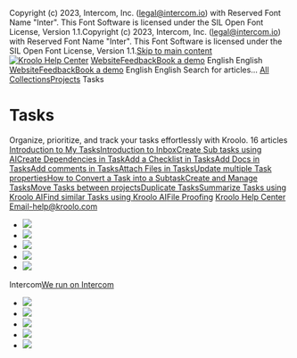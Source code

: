 Copyright (c) 2023, Intercom, Inc. (legal@intercom.io) with Reserved Font Name "Inter". This Font Software is licensed under the SIL Open Font License, Version 1.1.Copyright (c) 2023, Intercom, Inc. (legal@intercom.io) with Reserved Font Name "Inter". This Font Software is licensed under the SIL Open Font License, Version 1.1.[Skip to main content](https://help.kroolo.com/en/collections/9304749-tasks#main-content)
[![Kroolo Help Center](https://downloads.intercomcdn.com/i/o/h4qkzypg/611116/ee699fbf23fef0f6d8d4f666d84c/37cdcedd14003d8fdcfdeda0a05c09cb)](https://help.kroolo.com/en/)
[Website](https://kroolo.com/)[Feedback](https://kroolo.featurebase.app/)[Book a demo](https://kroolo.com/book-demo)
English
English
[Website](https://kroolo.com/)[Feedback](https://kroolo.featurebase.app/)[Book a demo](https://kroolo.com/book-demo)
English
English
Search for articles...
[All Collections](https://help.kroolo.com/en/)[Projects](https://help.kroolo.com/en/collections/9118210-projects)
Tasks
# Tasks
Organize, prioritize, and track your tasks effortlessly with Kroolo.
16 articles
[Introduction to My Tasks](https://help.kroolo.com/en/articles/9427962-introduction-to-my-tasks)[Introduction to Inbox](https://help.kroolo.com/en/articles/9439890-introduction-to-inbox)[Create Sub tasks using AI](https://help.kroolo.com/en/articles/9498236-create-sub-tasks-using-ai)[Create Dependencies in Task](https://help.kroolo.com/en/articles/9492200-create-dependencies-in-task)[Add a Checklist in Tasks](https://help.kroolo.com/en/articles/9495258-add-a-checklist-in-tasks)[Add Docs in Tasks](https://help.kroolo.com/en/articles/9501735-add-docs-in-tasks)[Add comments in Tasks](https://help.kroolo.com/en/articles/9502311-add-comments-in-tasks)[Attach Files in Tasks](https://help.kroolo.com/en/articles/9502378-attach-files-in-tasks)[Update multiple Task properties](https://help.kroolo.com/en/articles/9656627-update-multiple-task-properties)[How to Convert a Task into a Subtask](https://help.kroolo.com/en/articles/10044472-how-to-convert-a-task-into-a-subtask)[Create and Manage Tasks](https://help.kroolo.com/en/articles/10085539-create-and-manage-tasks)[Move Tasks between projects](https://help.kroolo.com/en/articles/10220998-move-tasks-between-projects)[Duplicate Tasks](https://help.kroolo.com/en/articles/10221013-duplicate-tasks)[Summarize Tasks using Kroolo AI](https://help.kroolo.com/en/articles/10229254-summarize-tasks-using-kroolo-ai)[Find similar Tasks using Kroolo AI](https://help.kroolo.com/en/articles/10242384-find-similar-tasks-using-kroolo-ai)[File Proofing](https://help.kroolo.com/en/articles/10998711-file-proofing)
[Kroolo Help Center](https://help.kroolo.com/en/)
Email-help@kroolo.com
  * [![](https://intercom.help/kroolo/assets/svg/icon:social-facebook/FFFFFF)](https://www.facebook.com/profile.php?id=61553808299270)
  * [![](https://intercom.help/kroolo/assets/svg/icon:social-linkedin/FFFFFF)](https://www.linkedin.com/company/getkroolo)
  * [![](https://intercom.help/kroolo/assets/svg/icon:social-instagram/FFFFFF)](https://www.instagram.com/getkroolo)
  * [![](https://intercom.help/kroolo/assets/svg/icon:social-youtube/FFFFFF)](https://www.youtube.com/@getkroolo/featured)
  * [![](https://intercom.help/kroolo/assets/svg/icon:social-twitter-x/FFFFFF)](https://www.twitter.com/getkroolo)


Intercom[We run on Intercom](https://www.intercom.com/intercom-link?company=Kroolo&solution=customer-support&utm_campaign=intercom-link&utm_content=We+run+on+Intercom&utm_medium=help-center&utm_referrer=https%3A%2F%2Fhelp.kroolo.com%2Fen%2Fcollections%2F9304749-tasks&utm_source=desktop-web)
  * [![](https://intercom.help/kroolo/assets/svg/icon:social-facebook/FFFFFF)](https://www.facebook.com/profile.php?id=61553808299270)
  * [![](https://intercom.help/kroolo/assets/svg/icon:social-linkedin/FFFFFF)](https://www.linkedin.com/company/getkroolo)
  * [![](https://intercom.help/kroolo/assets/svg/icon:social-instagram/FFFFFF)](https://www.instagram.com/getkroolo)
  * [![](https://intercom.help/kroolo/assets/svg/icon:social-youtube/FFFFFF)](https://www.youtube.com/@getkroolo/featured)
  * [![](https://intercom.help/kroolo/assets/svg/icon:social-twitter-x/FFFFFF)](https://www.twitter.com/getkroolo)


